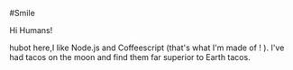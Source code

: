 #Smile

Hi Humans!

hubot here,I like Node.js and Coffeescript (that's what I'm made of ! ).
I've had tacos on the moon and find them far superior to Earth tacos.

